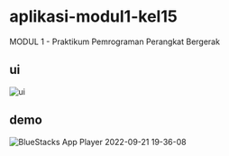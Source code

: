 # aplikasi-modul1-kel15
MODUL 1 - Praktikum Pemrograman Perangkat Bergerak

## ui
![ui](https://user-images.githubusercontent.com/70440045/191511801-e25d3afd-6fdd-456e-a691-7dbeb3aead87.png)

## demo
![BlueStacks App Player 2022-09-21 19-36-08](https://user-images.githubusercontent.com/70440045/191510267-6ddf36f4-1a6a-408c-bf84-81a2248d0702.gif)

